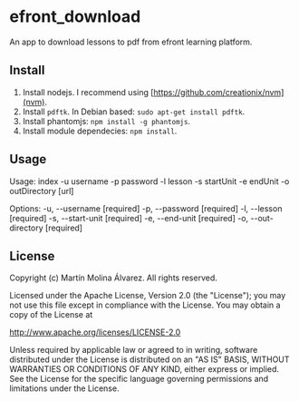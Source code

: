 # efront_download
An app to download lessons to pdf from efront learning platform.

## Install
1. Install nodejs. I recommend using [https://github.com/creationix/nvm](nvm).
2. Install `pdftk`. In Debian based: `sudo apt-get install pdftk`.
3. Install phantomjs: `npm install -g phantomjs`.
4. Install module dependecies: `npm install`.

## Usage
Usage: index -u username -p password -l lesson -s startUnit -e endUnit -o
outDirectory [url]

Options:
  -u, --username                                                     [required]
  -p, --password                                                     [required]
  -l, --lesson                                                       [required]
  -s, --start-unit                                                   [required]
  -e, --end-unit                                                     [required]
  -o, --out-directory                                                [required]

## License
Copyright (c) Martín Molina Álvarez. All rights reserved.

Licensed under the Apache License, Version 2.0 (the "License"); you may not use this file except in compliance with the License. You may obtain a copy of the License at

http://www.apache.org/licenses/LICENSE-2.0

Unless required by applicable law or agreed to in writing, software distributed under the License is distributed on an "AS IS" BASIS, WITHOUT WARRANTIES OR CONDITIONS OF ANY KIND, either express or implied. See the License for the specific language governing permissions and limitations under the License.
